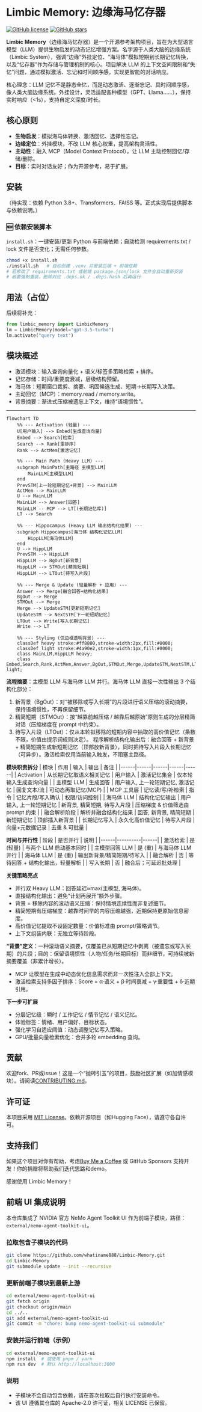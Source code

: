 # Limbic Memory: 边缘海马忆存器

[![GitHub license](https://img.shields.io/badge/license-MIT-blue.svg)](LICENSE)
[![GitHub stars](https://img.shields.io/github/stars/whatiname888/Limbic-Memory.svg?style=social)](https://github.com/whatiname888/Limbic-Memory/stargazers)

**Limbic Memory**（边缘海马忆存器）是一个开源参考架构项目，旨在为大型语言模型（LLM）提供生物启发的动态记忆增强方案。名字源于人类大脑的边缘系统（Limbic System），强调“边缘”外挂定位、“海马体”模拟短期到长期记忆转换，以及“忆存器”作为存储与管理机制的核心。项目解决 LLM 的上下文空间限制和“失忆”问题，通过模拟激活、忘记和时间顺序感，实现更智能的对话响应。

核心理念：LLM 记忆不是静态全忆，而是动态激活、逐渐忘记、具时间顺序感，像人类大脑边缘系统。外挂设计，灵活适配各种模型（GPT、Llama……），保持实时响应（<1s），支持自定义深度/时长。

## 核心原则
- **生物启发**：模拟海马体转换、激活回忆、选择性忘记。
- **边缘定位**：外挂模块，不改 LLM 核心权重，提高架构灵活性。
- **主动性**：融入 MCP（Model Context Protocol），让 LLM 主动控制回忆/存储/删除。
- **目标**：实时对话友好；作为开源参考，易于扩展。

## 安装
（待实现：依赖 Python 3.8+、Transformers、FAISS 等。正式实现后提供脚本与依赖说明。）

### 🆕 依赖安装脚本
`install.sh`：一键安装/更新 Python 与前端依赖；自动检测 requirements.txt / lock 文件是否变化；无需任何参数。

```bash
chmod +x install.sh
./install.sh   # 自动创建 .venv 并安装后端 + 前端依赖
# 若修改了 requirements.txt 或前端 package.json/lock 文件会自动重新安装
# 若要强制重装，删除对应 .deps.ok / .deps.hash 后再运行
```

## 用法（占位）
后续将补充：
```python
from limbic_memory import LimbicMemory
lm = LimbicMemory(model="gpt-3.5-turbo")
lm.activate("query text")
```

## 模块概述
- 激活模块：输入查询向量化 + 语义/标签多策略检索 + 排序。
- 记忆存储：时间/重要度衰减，层级结构预留。
- 海马体：短期窗口裁剪、摘要、巩固候选生成、短期→长期写入决策。
- 主动回忆（MCP）：memory.read / memory.write。
- 背景摘要：渐进式压缩被遗忘上下文，维持“语境惯性”。

---

```mermaid
flowchart TD
    %% --- Activation (轻量) ---
    U[用户输入] --> Embed[生成查询向量]
    Embed --> Search[检索]
    Search --> Rank[重排序]
    Rank --> ActMem[激活记忆]

    %% --- Main Path (Heavy LLM) ---
    subgraph MainPath[主路径 主模型LLM]
        MainLLM[主模型LLM]
    end
    PrevSTM[上一轮短期记忆+背景] --> MainLLM
    ActMem --> MainLLM
    U --> MainLLM
    MainLLM --> Answer[回答]
    MainLLM -- MCP --> LT[(长期记忆库)]
    LT --> Search

    %% --- Hippocampus (Heavy LLM 输出结构化结果) ---
    subgraph Hippocampus[海马体 结构化记忆LLM]
        HippLLM[海马体LLM]
    end
    U --> HippLLM
    PrevSTM --> HippLLM
    HippLLM --> BgOut[新背景]
    HippLLM --> STMOut[精简短期]
    HippLLM --> LTOut[待写入片段]

    %% --- Merge & Update (轻量解析 + 应用) ---
    Answer --> Merge[融合回答+结构化结果]
    BgOut --> Merge
    STMOut --> Merge
    Merge --> UpdateSTM[更新短期记忆]
    UpdateSTM --> NextSTM[下一轮短期记忆]
    LTOut --> Write[写入长期记忆]
    Write --> LT

    %% --- Styling (仅边框透明背景) ---
    classDef heavy stroke:#ff8800,stroke-width:2px,fill:#0000;
    classDef light stroke:#4a90e2,stroke-width:1px,fill:#0000;
    class MainLLM,HippLLM heavy;
    class Embed,Search,Rank,ActMem,Answer,BgOut,STMOut,Merge,UpdateSTM,NextSTM,LTOut,Write light;
```

**流程摘要**：主模型 LLM 与海马体 LLM 并行。海马体 LLM 直接一次性输出 3 个结构化部分：
1. 新背景（BgOut）：对“被移除或写入长期”的片段进行语义压缩的滚动摘要，保持语境惯性，不再保留细节。 
2. 精简短期（STMOut）：按“越靠前越压缩 / 越靠后越原始”原则生成的分层精简对话（压缩梯度在 prompt 中约束）。
3. 待写入片段（LTOut）：仅从本轮拟移除的短期内容中抽取的高价值记忆（条数不限，价值由提示词规则决定）。
程序解析结构化输出后：融合回答 + 新背景 + 精简短期生成新短期记忆（顶部放新背景），同时把待写入片段入长期记忆（可异步）。激活检索仅用当前输入触发，不阻塞主路径。

**模块职责拆分**
| 模块 | 作用 | 输入 | 输出 | 备注 |
|------|------|------|------|------|
| Activation | 从长期记忆取语义相关记忆 | 用户输入 | 激活记忆集合 | 仅本轮输入生成查询向量 |
| 主模型 LLM | 生成回答 | 用户输入, 上一轮短期记忆, 激活记忆 | 回复文本/流 | 可动态再取记忆(MCP) |
| MCP 工具层 | 记忆读/写/补检索 | 指令 | 记忆片段/写入确认 | 权限/访问控制 |
| 海马体 LLM | 结构化记忆输出 | 用户输入, 上一轮短期记忆 | 新背景, 精简短期, 待写入片段 | 压缩梯度 & 价值筛选由 prompt 约束 |
| 融合解析阶段 | 解析并融合结构化结果 | 回答, 新背景, 精简短期 | 新短期记忆 | 顶部插入新背景 |
| 长期记忆写入 | 永久化高价值记忆 | 待写入片段 | 向量+元数据记录 | 去重 & 可批量 |

**时间与并行性**
| 阶段 | 是否并行 | 说明 |
|------|----------|------|
| 激活检索 | 是 (轻量) | 与两个 LLM 启动基本同时 |
| 主模型回答 LLM | 是 (重) | 与海马体 LLM 并行 |
| 海马体 LLM | 是 (重) | 输出新背景/精简短期/待写入 |
| 融合解析 | 否 | 等待回答 + 结构化输出，轻量解析 |
| 写入长期 | 否 | 融合后；可延迟批处理 |

**关键策略亮点**
* 并行双 Heavy LLM：回答延迟≈max(主模型, 海马体)。
* 直接结构化输出：避免“计划再展开”额外步骤。
* 背景 = 移除内容的滚动语义压缩：保持情境连续性而非复述细节。
* 精简短期有压缩梯度：越靠时间早的内容压缩越强，近期保持更原始信息密度。
* 高价值记忆提取不设固定数量：价值标准由 prompt/策略调节。
* 上下文组装内联：无独立等待阶段。

**“背景”定义**：一种滚动语义摘要，仅覆盖已从短期记忆中剥离（被遗忘或写入长期）的片段；目的：保留语境惯性（人物/任务/长期目标）而非细节，可持续被新摘要覆盖（非累计增长）。
* MCP 让模型在生成中动态优化信息需求而非一次性注入全部上下文。
* 激活检索支持多因子排序：Score = α·语义 + β·时间衰减 + γ·重要性 + δ·近期引用。

**下一步可扩展**
* 分层记忆级：瞬时 / 工作记忆 / 情节记忆 / 语义记忆。
* 体验标签：情绪、用户偏好、目标状态。
* 强化学习自适应阈值：动态调整记忆写入策略。
* GPU/批量向量检索优化：合并多轮 embedding 查询。

## 贡献
欢迎fork、PR或issue！这是一个“抛砖引玉”的项目，鼓励社区扩展（如加情感模块）。请阅读[CONTRIBUTING.md](CONTRIBUTING.md)。

## 许可证
本项目采用 [MIT License](LICENSE)。依赖开源项目（如Hugging Face），请遵守各自许可。

## 支持我们
如果这个项目对你有帮助，考虑[Buy Me a Coffee](https://www.buymeacoffee.com/your-username) 或 GitHub Sponsors 支持开发！你的捐赠将帮助我们迭代思路和demo。

感谢使用 Limbic Memory！

## 前端 UI 集成说明

本仓库集成了 NVIDIA 官方 NeMo Agent Toolkit UI 作为前端子模块，路径：`external/nemo-agent-toolkit-ui`。

### 拉取包含子模块的代码
```bash
git clone https://github.com/whatiname888/Limbic-Memory.git
cd Limbic-Memory
git submodule update --init --recursive
```

### 更新前端子模块到最新上游
```bash
cd external/nemo-agent-toolkit-ui
git fetch origin
git checkout origin/main
cd ../..
git add external/nemo-agent-toolkit-ui
git commit -m "chore: bump nemo-agent-toolkit-ui submodule"
```

### 安装并运行前端（示例）
```bash
cd external/nemo-agent-toolkit-ui
npm install  # 或使用 pnpm / yarn
npm run dev  # 默认 http://localhost:3000
```

### 说明
- 子模块不会自动包含依赖，请在首次拉取后自行执行安装命令。
- 该 UI 遵循其仓库的 Apache-2.0 许可证，相关 LICENSE 已保留。

